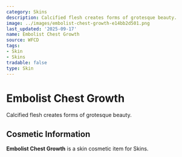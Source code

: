 ```yaml
---
category: Skins
description: Calcified flesh creates forms of grotesque beauty.
image: ../images/embolist-chest-growth-e14bb2d501.png
last_updated: '2025-09-17'
name: Embolist Chest Growth
source: WFCD
tags:
- Skin
- Skins
tradable: false
type: Skin
---
```


# Embolist Chest Growth

Calcified flesh creates forms of grotesque beauty.

## Cosmetic Information

**Embolist Chest Growth** is a skin cosmetic item for Skins.

